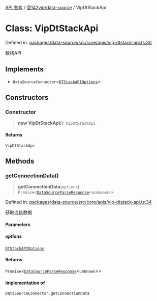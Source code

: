 [API 参考](../../../index.md) / [@142vip/data-source](../index.md) / VipDtStackApi

# Class: VipDtStackApi

Defined in: [packages/data-source/src/core/apis/vip-dtstack-api.ts:30](https://github.com/142vip/core-x/blob/15d5bc9ef4bece78c0e60bdf074a2d245f625100/packages/data-source/src/core/apis/vip-dtstack-api.ts#L30)

数栈API

## Implements

- `DataSourceConnector`\<[`DTStackAPIOptions`](../interfaces/DTStackAPIOptions.md)\>

## Constructors

### Constructor

> **new VipDtStackApi**(): `VipDtStackApi`

#### Returns

`VipDtStackApi`

## Methods

### getConnectionData()

> **getConnectionData**(`options`): `Promise`\<[`DataSourceParseResponse`](../interfaces/DataSourceParseResponse.md)\<`unknown`\>\>

Defined in: [packages/data-source/src/core/apis/vip-dtstack-api.ts:34](https://github.com/142vip/core-x/blob/15d5bc9ef4bece78c0e60bdf074a2d245f625100/packages/data-source/src/core/apis/vip-dtstack-api.ts#L34)

获取连接数据

#### Parameters

##### options

[`DTStackAPIOptions`](../interfaces/DTStackAPIOptions.md)

#### Returns

`Promise`\<[`DataSourceParseResponse`](../interfaces/DataSourceParseResponse.md)\<`unknown`\>\>

#### Implementation of

`DataSourceConnector.getConnectionData`
